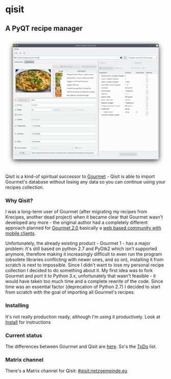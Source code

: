 # qisit
## A PyQT recipe manager
![Recipe front](docs/screenshots/recipefront.png)

Qisit is a kind-of spiritual successor to [Gourmet](https://github.com/thinkle/gourmet) - Qisit is able 
to import Gourmet's database without losing any data so you can continue using your recipes collection.

### Why Qisit?
I was a long-term user of Gourmet (after migrating my recipes from Krecipes, 
another dead project) when it became clear that Gourmet wasn't developed any more - the original
author had a completely different approach planned for [Gourmet 2.0](https://github.com/thinkle/gourmet/issues/897)
basically a [web based community with mobile clients](https://github.com/thinkle/gourmet/wiki/Gourmet-2.0---Web-Based-Version---Brainstorm). 

Unfortunately, the already existing product - Gourmet 1 - has a major problem: It's still based on python 2.7 and 
PyGtk2 which isn't supported anymore, therefore making it increasingly difficult to even run the program (obsolete
libraries conflicting with newer ones, and so on), installing it from scratch is next to impossible. Since I didn't
want to lose my personal recipe collection I decided to do something about it. My first idea was to fork Gourmet and 
port it to Python 3.x, unfortunately that wasn't feasible - it would have taken too much time and a complete rewrite 
of the code. Since time was an essential factor (deprecation of Python 2.7) I decided to start from scratch with the 
goal of importing all Gourmet's recipes.

### Installing
It's not really production ready, although I'm using it productively. Look at
[Install](docs/Installation.md) for instructions

### Current status
The differences between Gourmet and Qisit are [here](docs/Gourmet.md). So's the [ToDo](docs/Todo.md) list.
### Matrix channel
There's a Matrix channel for Qisit: [#qisit:netzgemeinde.eu](https://matrix.to/#/!RDunwVXvbXGkIFvgoC:netzgemeinde.eu?via=netzgemeinde.eu)